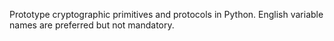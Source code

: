 Prototype cryptographic primitives and protocols in Python.
English variable names are preferred but not mandatory.
